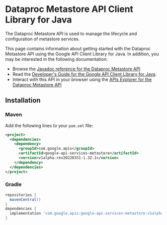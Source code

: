 # Dataproc Metastore API Client Library for Java

The Dataproc Metastore API is used to manage the lifecycle and configuration of metastore services.

This page contains information about getting started with the Dataproc Metastore API
using the Google API Client Library for Java. In addition, you may be interested
in the following documentation:

* Browse the [Javadoc reference for the Dataproc Metastore API][javadoc]
* Read the [Developer's Guide for the Google API Client Library for Java][google-api-client].
* Interact with this API in your browser using the [APIs Explorer for the Dataproc Metastore API][api-explorer]

## Installation

### Maven

Add the following lines to your `pom.xml` file:

```xml
<project>
  <dependencies>
    <dependency>
      <groupId>com.google.apis</groupId>
      <artifactId>google-api-services-metastore</artifactId>
      <version>v1alpha-rev20220331-1.32.1</version>
    </dependency>
  </dependencies>
</project>
```

### Gradle

```gradle
repositories {
  mavenCentral()
}
dependencies {
  implementation 'com.google.apis:google-api-services-metastore:v1alpha-rev20220331-1.32.1'
}
```

[javadoc]: https://googleapis.dev/java/google-api-services-metastore/latest/index.html
[google-api-client]: https://github.com/googleapis/google-api-java-client/
[api-explorer]: https://developers.google.com/apis-explorer/#p/metastore/v1/
